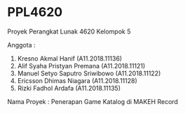 # PPL4620
Proyek Perangkat Lunak 4620 Kelompok 5

Anggota : 
1. Kresno Akmal Hanif (A11.2018.11136)
2. Alif Syaha Pristyan Premana (A11.2018.11121)
3. Manuel Setyo Saputro Sriwibowo (A11.2018.11122)
4. Ericsson Dhimas Niagara (A11.2018.11128)
5. Rizki Fadhol Ardafa (A11.2018.11135)

Nama Proyek : 
Penerapan Game Katalog di MAKEH Record
